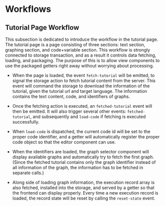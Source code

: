 # Workflows

## Tutorial Page Workflow

This subsection is dedicated to introduce the workflow in the tutorial page. The tutorial page is a page consisting of three sections: text section, graphing section, and code+variable section. This workflow is strongly connected to storage transaction, and as a result it controls data fetching, loading, and packaging. The purpose of this is to allow view components to use the packaged getters right away without worrying about processing. 

-   When the page is loaded, the event `fetch-tutorial` will be emitted, to signal the storage action to fetch tutorial content from the server. This event will command the storage to download the information of the tutorial, given the tutorial url and target language. The information contains the text content, code, and identifiers of graphs.

-   Once the fetching action is executed, an `fetched-tutorial` event will then be emitted. It will also trigger several other events: `fetched-tutorial`, and subsequently and `load-code` if fetching is executed successfully. 

-   When `load-code` is dispatched, the current code id will be set to the proper code identifier, and a getter will automatically register  the proper code object so that the editor component can use. 

-   When the identifiers are loaded, the graph selector component will display available graphs and automatically try to fetch the first graph. (Since the fetched tutorial contains only the graph identifier instead of all information of the graph, the information has to be fetched in separate calls.)

-   Along side of loading graph information, the execution record array is also fetched, installed into the storage, and served by a getter so that the frontend can display properly. Every time a new execution record is loaded, the record state will be reset by calling the `reset-state` event. 

    